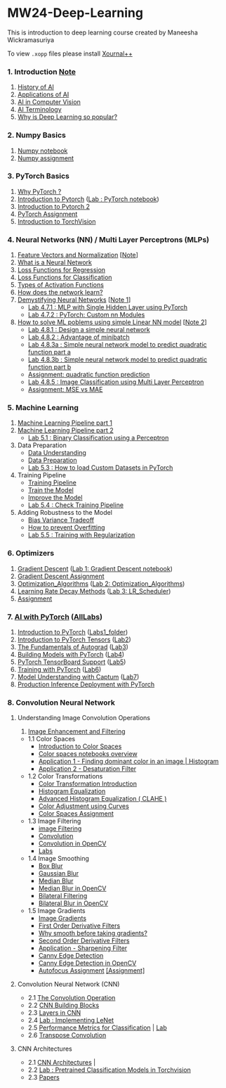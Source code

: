 # MW24-Deep-Learning
This is introduction to deep learning course created by Maneesha Wickramasuriya

To view `.xopp` files please install [Xournal++](https://xournalpp.github.io/installation/linux/)

### 1. Introduction  [Note](Notes/1.intro.xopp)
1) [History of AI](https://www.youtube.com/watch?v=a0VTzfn080M)
2) [Applications of AI](https://www.youtube.com/watch?v=adwwmFJjLl8)
3) [AI in Computer Vision](https://www.youtube.com/watch?v=4OlfYQY8QxU)
4) [AI Terminology](https://www.youtube.com/watch?v=Uz8_Tmq8aIo)
5) [Why is Deep Learning so popular?](https://www.youtube.com/watch?v=T-_e9ZVeQao)

### 2. Numpy Basics
1) [Numpy notebook](2.Numpy/Introduction-to-NumPy.ipynb)
2) [Numpy assignment](2.Numpy/NumPy-Assignment.ipynb)

### 3. PyTorch Basics
1) [Why PyTorch ?](https://www.youtube.com/watch?v=RlHmSsh-Hqg)
2) [Introduction to Pytorch](https://www.youtube.com/watch?v=J73xjEmLmdY)
   ([Lab : PyTorch notebook](3.PyTorch/Pytorch_Introduction.ipynb))
3) [Introduction to Pytorch 2](https://www.youtube.com/watch?v=wnKZZgFQY-E)
4) [PyTorch Assignment](3.PyTorch/PyTorch-Assignment.ipynb)
5) [<span style=“color:pink;”>Introduction to TorchVision</span>](3.PyTorch/torchvision.ipynb)

### 4. Neural Networks (NN) / Multi Layer Perceptrons (MLPs)
1) [Feature Vectors and Normalization](https://www.youtube.com/watch?v=-C4rYxrXySg)  [[Note](Notes/2.1.Feature_Vectors_and_Normalization.xopp)]
2) [What is a Neural Network](https://www.youtube.com/watch?v=PSy0tQC0FPw) 
3) [Loss Functions for Regression](https://www.youtube.com/watch?v=yBMFKG-iruY)
4) [Loss Functions for Classification](https://www.youtube.com/watch?v=DUU2EJ9n5zI)
5) [Types of Activation Functions](https://www.youtube.com/watch?v=oYhWDI6j2nM)
6) [How does the network learn?](https://www.youtube.com/watch?v=vMB9jlX6Oko)
7) [Demystifying Neural Networks](https://www.youtube.com/watch?v=4-rbaQBs1xE) [[Note 1](Notes/2.2.Neural%20Network.xopp)]
   - [Lab 4.7.1 : MLP with Single Hidden Layer using PyTorch](4.Neural_Networks/4.7_1.MLP_using_Functional_API.ipynb)
   - [Lab 4.7.2 : PyTorch: Custom nn Modules](4.Neural_Networks/4.7_2.MLP_using_Sequential_API.ipynb)
8) [How to solve ML poblems using simple Linear NN model](https://www.youtube.com/watch?v=imDMgkj9hc0) [[Note 2](Notes/2.3.NN%20and%20solving%20a%20problem.xopp)]
   - [Lab 4.8.1 : Design a simple neural network](4.Neural_Networks/4.8.SimpleNN/4.8_1.SimpleNN.ipynb)
   - [Lab 4.8.2 : Advantage of minibatch](4.Neural_Networks/4.8.SimpleNN/4.8_2.minibatch.ipynb)
   - [Lab 4.8.3a : Simple neural network model to predict quadratic function part a](4.Neural_Networks/4.8.SimpleNN/4.8_3a.quad_sample.ipynb)
   - [Lab 4.8.3b : Simple neural network model to predict quadratic function part b](4.Neural_Networks/4.8.SimpleNN/4.8_3b.nonlinear_regression_quadretic.ipynb)
   - [Assignment: quadratic function prediction](4.Neural_Networks/4.8_4.quad_assignment/4.8_4.quad.ipynb)
   - [Lab 4.8.5 : Image Classification using Multi Layer Perceptron](4.Neural_Networks/4.8_5.Image_Classification_using_MLP_on_MNIST_data.ipynb)
   - [Assignment: MSE vs MAE](4.Neural_Networks/4.8_4.quad_assignment/4.9_6Assignment_MSE_vs_MAE.ipynb)

### 5. Machine Learning 
1) [Machine Learning Pipeline part 1](https://www.youtube.com/watch?v=1qdYUex27M0)
2) [Machine Learning Pipeline part 2](https://www.youtube.com/watch?v=7d44zrEbvZM)
   - [Lab 5.1 : Binary Classification using a Perceptron](5.Machine_Learning/5.2_Binary_Classifier_form_Scratch.ipynb)
3) Data Preparation
   - [Data Understanding](https://www.youtube.com/watch?v=4NjCUwsqiiU)
   - [Data Preparation](https://www.youtube.com/watch?v=79DE3bzIz7M)
   - [Lab 5.3 : How to load Custom Datasets in PyTorch](5.Machine_Learning/5.3_Load-Image-Folder-in-DataLoader.ipynb)
4) Training Pipeline
   - [Training Pipeline](https://www.youtube.com/watch?v=a_a2lP0nckw)
   - [Train the Model](https://www.youtube.com/watch?v=oHRufXuu1E0)
   - [Improve the Model](https://www.youtube.com/watch?v=G3z-P2Uw3jQ)
   - [Lab 5.4 : Check Training Pipeline](5.Machine_Learning/5.4_Check_training_pipeline.ipynb)
5) Adding Robustness to the Model
   - [Bias Variance Tradeoff](https://www.youtube.com/watch?v=RSdnwSRzWjM)
   - [How to prevent Overfitting](https://www.youtube.com/watch?v=01mIB_j3GeU)
   - [Lab 5.5 : Training with Regularization](5.Machine_Learning/5.5_Training_with_Regularization.ipynb)

### 6. Optimizers
1) [Gradient Descent](https://www.youtube.com/watch?v=IGlYJAJKgUY) ([Lab 1: Gradient Descent notebook](6.Optimizers/6.1_Gradient-Descent.ipynb))
2) [Gradient Descent Assignment](6.Optimizers/6.2_Gradient-Descent-Assignment.ipynb)
3) [Optimization_Algorithms](https://www.youtube.com/watch?v=6OK4g8f9k9U&t=1035s) ([Lab 2: Optimization_Algorithms](6.Optimizers/6.3_Optimization_Algorithms.ipynb))
4) [Learning Rate Decay Methods](https://www.youtube.com/watch?v=JNfT98yikRU) ([Lab 3: LR_Scheduler](6.Optimizers/6.4_LR_Scheduler.ipynb))
4) [Assignment](6.Optimizers/6.5_Assignment_Adam_Optimizer_Implementation.ipynb)

### 7. [AI with PyTorch](https://youtube.com/playlist?list=PL_lsbAsL_o2CTlGHgMxNrKhzP97BaG9ZN&si=BV_0PNiYqfGcpjOP) ([AllLabs](7.AI%20with%20PyTorch/))
1) [Introduction to PyTorch](https://www.youtube.com/watch?v=IC0_FRiX-sw&list=PL_lsbAsL_o2CTlGHgMxNrKhzP97BaG9ZN&index=1) ([Labs1_folder](7.AI%20with%20PyTorch/1.Introduction%20to%20PyTorch/))
2) [Introduction to PyTorch Tensors](https://www.youtube.com/watch?v=r7QDUPb2dCM&list=PL_lsbAsL_o2CTlGHgMxNrKhzP97BaG9ZN&index=2) ([Lab2](7.AI%20with%20PyTorch/2.Introduction%20to%20PyTorch%20Tensors/2.Tensors.ipynb))
3) [The Fundamentals of Autograd](https://www.youtube.com/watch?v=M0fX15_-xrY&list=PL_lsbAsL_o2CTlGHgMxNrKhzP97BaG9ZN&index=3) ([Lab3](7.AI%20with%20PyTorch/3.The%20Fundamentals%20of%20Autograd/3.Pytorch_Autograd.ipynb))
4) [Building Models with PyTorch](https://www.youtube.com/watch?v=OSqIP-mOWOI&list=PL_lsbAsL_o2CTlGHgMxNrKhzP97BaG9ZN&index=4) ([Lab4](7.AI%20with%20PyTorch/4.Building%20Models%20with%20PyTorch/4.Building+Models+in+PyTorch.ipynb))
5) [PyTorch TensorBoard Support](https://www.youtube.com/watch?v=6CEld3hZgqc&list=PL_lsbAsL_o2CTlGHgMxNrKhzP97BaG9ZN&index=5) ([Lab5](7.AI%20with%20PyTorch/5.PyTorch%20TensorBoard%20Support/5.Tensorboard+Support+in+PyTorch.ipynb))
6) [Training with PyTorch](https://www.youtube.com/watch?v=jF43_wj_DCQ&list=PL_lsbAsL_o2CTlGHgMxNrKhzP97BaG9ZN&index=6) ([Lab6](7.AI%20with%20PyTorch/6.Training%20with%20PyTorch/6.Model+Training+with+PyTorch.ipynb))
7) [Model Understanding with Captum](https://www.youtube.com/watch?v=Am2EF9CLu-g&list=PL_lsbAsL_o2CTlGHgMxNrKhzP97BaG9ZN&index=7) ([Lab7](7.AI%20with%20PyTorch/7.Model%20Understanding%20with%20Captum/Getting-Started-with-Captum.ipynb))
8) [Production Inference Deployment with PyTorch](https://www.youtube.com/watch?v=Dk88zv1KYMI&list=PL_lsbAsL_o2CTlGHgMxNrKhzP97BaG9ZN&index=8)

### 8. Convolution Neural Network
1) Understanding Image Convolution Operations
   1) [Image Enhancement and Filtering](https://www.youtube.com/watch?v=DBFJoJSPTEc)
   - 1.1 Color Spaces
      - [Introduction to Color Spaces](https://www.youtube.com/watch?v=Yh5f8swUz3Q)
      - [Color spaces notebooks overview](https://www.youtube.com/watch?v=X2aSbMoAp9Y)
      - [Application 1 - Finding dominant color in an image | Histogram](https://www.youtube.com/watch?v=Z0KNBIWpSTY)
      - [Application 2 - Desaturation Filter](https://www.youtube.com/watch?v=_z_ztXcWfQ0)
   - 1.2 Color Transformations   
      - [Color Transformation Introduction](https://www.youtube.com/watch?v=2awcO0NGYG8)
      - [Histogram Equalization](https://www.youtube.com/watch?v=r9IiFHFYe2o)
      - [Advanced Histogram Equalization ( CLAHE )](https://www.youtube.com/watch?v=x2fytHqugTI)
      - [Color Adjustment using Curves](https://www.youtube.com/watch?v=skeBgdlI4WM)
      - [Color Spaces Assignment](8.Convolution_NN/8.1_Image%20Enhancement%20and%20Filtering/Assignment/cvtColor-Assignment.ipynb)
   - 1.3 Image Filtering
      - [image Filtering](https://www.youtube.com/watch?v=DBFJoJSPTEc)
      - [Convolution](https://www.youtube.com/watch?v=oNW4OrXN4Fk)
      - [Convolution in OpenCV](https://www.youtube.com/watch?v=UDXc2cx2RbA)
      - [Labs](8.Convolution_NN/8.1_Image%20Enhancement%20and%20Filtering/)
   - 1.4 Image Smoothing
      - [Box Blur](https://www.youtube.com/watch?v=0PKzvvj32uU)
      - [Gaussian Blur](https://www.youtube.com/watch?v=ZGmO476kW68)
      - [Median Blur](https://www.youtube.com/watch?v=cjAWbQxiPt4)
      - [Median Blur in OpenCV](https://www.youtube.com/watch?v=SLmTKBQpa1s)
      - [Bilateral Filtering](https://www.youtube.com/watch?v=KXid7g4Vuuo)
      - [Bilateral Blur in OpenCV](https://www.youtube.com/watch?v=Qrh8BkykYNc)
   - 1.5 Image Gradients
      - [Image Gradients](https://www.youtube.com/watch?v=2gsX48sERrI)
      - [First Order Derivative Filters](https://www.youtube.com/watch?v=TZUn4yPYhgQ)
      - [Why smooth before taking gradients?](https://www.youtube.com/watch?v=cmzjyXPWdWs)
      - [Second Order Derivative Filters](https://www.youtube.com/watch?v=mI-RLCnqI3c)
      - [Application - Sharpening Filter](8.Convolution_NN/8.1_Image%20Enhancement%20and%20Filtering/Notebooks/16_image-gradients-application.ipynb)
      - [Canny Edge Detection](https://www.youtube.com/watch?v=m9GQBxAbZpk)
      - [Canny Edge Detection in OpenCV](https://www.youtube.com/watch?v=bykFoTtGmxw)
      - [Autofocus Assignment](https://www.youtube.com/watch?v=FfhOUh4hX70) [[Assignment]](8.Convolution_NN/8.1_Image%20Enhancement%20and%20Filtering/Assignment/Autofocus-assignment.ipynb)
2) Convolution Neural Network (CNN)
   - 2.1 [The Convolution Operation](https://www.youtube.com/watch?v=KAaG94ElfcI)
   - 2.2 [CNN Building Blocks](https://www.youtube.com/watch?v=SOx1v4xul8I)
   - 2.3 [Layers in CNN](https://www.youtube.com/watch?v=VgohFKPGMMA)
   - 2.4 [Lab : Implementing LeNet](8.Convolution_NN/8.2_CNN/8.2.4_Implementing_LeNet/8.4.1_Implementing_LeNet.ipynb)
   - 2.5 [Performance Metrics for Classification](https://www.youtube.com/watch?v=xR5rtP9lpG8) | [Lab](8.Convolution_NN/8.2_CNN/8.2.5_Performance_Metrics_for_Classification/Classification_Evaluation_Metrics.ipynb)
   - 2.6 [Transpose Convolution](https://www.youtube.com/watch?v=-p1cHDjMDOA&t=265s)

3) CNN Architectures
   - 2.1 [CNN Architectures](https://www.youtube.com/watch?v=NnB9Zm5bnok) | 
   - 2.2 [Lab : Pretrained Classification Models in Torchvision](8.Convolution_NN/8.3_CNN_Architectures/8.2.5_Performance_Metrics_for_Classification/Pretrained_Classification_Models_in_Torchvision.ipynb)
   - 2.3 [Papers](Papers.md)
   
<!-- ### 7. Dataset
1) Data Loader

### 6. Binary Classification using Perceptron
1) [Binary Classification using Perceptron](https://www.youtube.com/watch?v=NGDcW4tsXX8) ([Lab : Binary Classification using a Perceptron notebook](6.Binary_Classification_using_Perceptron/Binary_Classifier_form_Scratch.ipynb))

### 7. PyTorch NN Module
1) [Introduction to PyTorch NN Module](https://www.youtube.com/watch?v=tvSAzSeJUMs)
#### Lab : PyTorch NN Module notebooks
- [MLP using Functional API](7.Pytorch_NN_Module/MLP_using_Functional_API.ipynb)
- [MLP using Sequential API](7.Pytorch_NN_Module/MLP_using_Sequential_API.ipynb)

### 8.  Image Classification using a Multi Layer Perceptron 
1) [MLP Classifier for handwritten digits](https://www.youtube.com/watch?v=dvpAfbG4EfU)([Lab:MLP Classifier for Handwritten Digits(MNIST)](8.Image_Clasification_using_Multi_Layer_Perceptron/Image_Classification_using_MLP_on_MNIST_data.ipynb)) -->